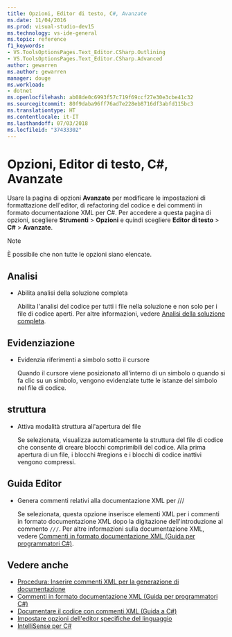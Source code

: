 ```yaml
---
title: Opzioni, Editor di testo, C#, Avanzate
ms.date: 11/04/2016
ms.prod: visual-studio-dev15
ms.technology: vs-ide-general
ms.topic: reference
f1_keywords:
- VS.ToolsOptionsPages.Text_Editor.CSharp.Outlining
- VS.ToolsOptionsPages.Text_Editor.CSharp.Advanced
author: gewarren
ms.author: gewarren
manager: douge
ms.workload:
- dotnet
ms.openlocfilehash: ab08de0c6993f57c719f69ccf27e30e3cbe41c32
ms.sourcegitcommit: 80f9daba96ff76ad7e228eb8716df3abfd115bc3
ms.translationtype: HT
ms.contentlocale: it-IT
ms.lasthandoff: 07/03/2018
ms.locfileid: "37433302"
---
```

# <a name="options-text-editor-c-advanced"></a>Opzioni, Editor di testo, C#, Avanzate

Usare la pagina di opzioni **Avanzate** per modificare le impostazioni di formattazione dell'editor, di refactoring del codice e dei commenti in formato documentazione XML per C#. Per accedere a questa pagina di opzioni, scegliere **Strumenti** > **Opzioni** e quindi scegliere **Editor di testo** > **C#** > **Avanzate**.

> [!NOTE]
> È possibile che non tutte le opzioni siano elencate.

## <a name="analysis"></a>Analisi

- Abilita analisi della soluzione completa

   Abilita l'analisi del codice per tutti i file nella soluzione e non solo per i file di codice aperti. Per altre informazioni, vedere [Analisi della soluzione completa](../../code-quality/how-to-enable-and-disable-full-solution-analysis-for-managed-code.md).

## <a name="highlighting"></a>Evidenziazione

- Evidenzia riferimenti a simbolo sotto il cursore

   Quando il cursore viene posizionato all'interno di un simbolo o quando si fa clic su un simbolo, vengono evidenziate tutte le istanze del simbolo nel file di codice.

## <a name="outlining"></a>struttura

- Attiva modalità struttura all'apertura del file

   Se selezionata, visualizza automaticamente la struttura del file di codice che consente di creare blocchi comprimibili del codice. Alla prima apertura di un file, i blocchi #regions e i blocchi di codice inattivi vengono compressi.

## <a name="editor-help"></a>Guida Editor

- Genera commenti relativi alla documentazione XML per ///

   Se selezionata, questa opzione inserisce elementi XML per i commenti in formato documentazione XML dopo la digitazione dell'introduzione al commento `///`. Per altre informazioni sulla documentazione XML, vedere [Commenti in formato documentazione XML (Guida per programmatori C#)](/dotnet/csharp/programming-guide/xmldoc/xml-documentation-comments).

## <a name="see-also"></a>Vedere anche

- [Procedura: Inserire commenti XML per la generazione di documentazione](../../ide/reference/generate-xml-documentation-comments.md)
- [Commenti in formato documentazione XML (Guida per programmatori C#)](/dotnet/csharp/programming-guide/xmldoc/xml-documentation-comments)
- [Documentare il codice con commenti XML (Guida a C#)](/dotnet/csharp/codedoc)
- [Impostare opzioni dell'editor specifiche del linguaggio](../../ide/reference/setting-language-specific-editor-options.md)
- [IntelliSense per C#](../../ide/visual-csharp-intellisense.md)